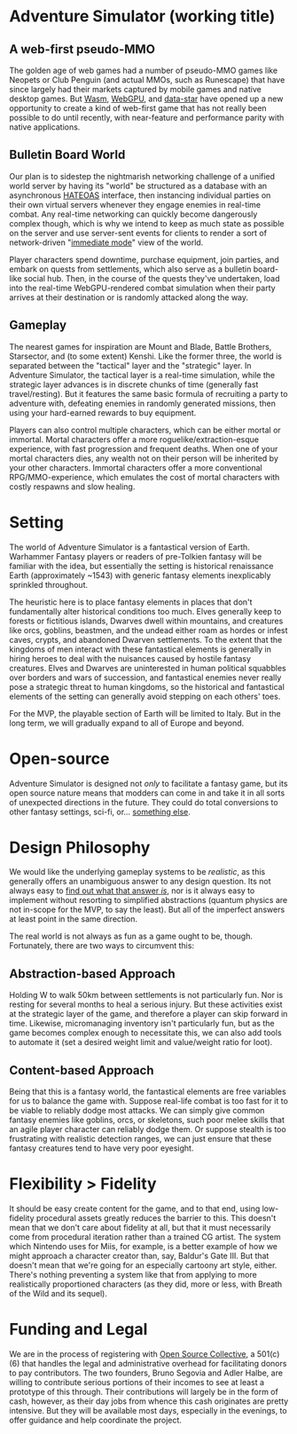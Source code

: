 # Adventure Simulator (working title)
## A web-first pseudo-MMO
The golden age of web games had a number of pseudo-MMO games like Neopets or Club Penguin (and actual MMOs, such as Runescape) that have since largely had their markets captured by mobile games and native desktop games. But [Wasm](https://webassembly.org/), [WebGPU](https://developer.mozilla.org/en-US/docs/Web/API/WebGPU_API), and [data-star](https://data-star.dev/) have opened up a new opportunity to create a kind of web-first game that has not really been possible to do until recently, with near-feature and performance parity with native applications.
## Bulletin Board World
Our plan is to sidestep the nightmarish networking challenge of a unified world server by having its "world" be structured as a database with an asynchronous [HATEOAS](https://en.wikipedia.org/wiki/HATEOAS) interface, then instancing individual parties on their own virtual servers whenever they engage enemies in real-time combat. Any real-time networking can quickly become dangerously complex though, which is why we intend to keep as much state as possible on the server and use server-sent events for clients to render a sort of network-driven "[immediate mode](https://en.wikipedia.org/wiki/Immediate_mode_(computer_graphics))" view of the world.

Player characters spend downtime, purchase equipment, join parties, and embark on quests from settlements, which also serve as a bulletin board-like social hub. Then, in the course of the quests they've undertaken, load into the real-time WebGPU-rendered combat simulation when their party arrives at their destination or is randomly attacked along the way.
## Gameplay
The nearest games for inspiration are Mount and Blade, Battle Brothers, Starsector, and (to some extent) Kenshi. Like the former three, the world is separated between the "tactical" layer and the "strategic" layer. In Adventure Simulator, the tactical layer is a real-time simulation, while the strategic layer advances is in discrete chunks of time (generally fast travel/resting). But it features the same basic formula of recruiting a party to adventure with, defeating enemies in randomly generated missions, then using your hard-earned rewards to buy equipment.

Players can also control multiple characters, which can be either mortal or immortal. Mortal characters offer a more roguelike/extraction-esque experience, with fast progression and frequent deaths. When one of your mortal characters dies, any wealth not on their person will be inherited by your other characters. Immortal characters offer a more conventional RPG/MMO-experience, which emulates the cost of mortal characters with costly respawns and slow healing.
# Setting
The world of Adventure Simulator is a fantastical version of Earth. Warhammer Fantasy players or readers of pre-Tolkien fantasy will be familiar with the idea, but essentially the setting is historical renaissance Earth (approximately ~1543) with generic fantasy elements inexplicably sprinkled throughout.

The heuristic here is to place fantasy elements in places that don't fundamentally alter historical conditions too much. Elves generally keep to forests or fictitious islands, Dwarves dwell within mountains, and creatures like orcs, goblins, beastmen, and the undead either roam as hordes or infest caves, crypts, and abandoned Dwarven settlements. To the extent that the kingdoms of men interact with these fantastical elements is generally in hiring heroes to deal with the nuisances caused by hostile fantasy creatures. Elves and Dwarves are uninterested in human political squabbles over borders and wars of succession, and fantastical enemies never really pose a strategic threat to human kingdoms, so the historical and fantastical elements of the setting can generally avoid stepping on each others' toes.

For the MVP, the playable section of Earth will be limited to Italy. But in the long term, we will gradually expand to all of Europe and beyond.
# Open-source
Adventure Simulator is designed not *only* to facilitate a fantasy game, but its open source nature means that modders can come in and take it in all sorts of unexpected directions in the future. They could do total conversions to other fantasy settings, sci-fi, or... [something else](https://fxtwitter.com/warlockracy/status/1489001741337169926).
# Design Philosophy
We would like the underlying gameplay systems to be *realistic*, as this generally offers an unambiguous answer to any design question. Its not always easy to [find out what that answer *is*](https://en.wikipedia.org/wiki/Scientific_method), nor is it always easy to implement without resorting to simplified abstractions (quantum physics are not in-scope for the MVP, to say the least). But all of the imperfect answers at least point in the same direction.

The real world is not always as fun as a game ought to be, though. Fortunately, there are two ways to circumvent this:
## Abstraction-based Approach
Holding W to walk 50km between settlements is not particularly fun. Nor is resting for several months to heal a serious injury. But these activities exist at the strategic layer of the game, and therefore a player can skip forward in time. Likewise, micromanaging inventory isn't particularly fun, but as the game becomes complex enough to necessitate this, we can also add tools to automate it (set a desired weight limit and value/weight ratio for loot).
## Content-based Approach
Being that this is a fantasy world, the fantastical elements are free variables for us to balance the game with. Suppose real-life combat is too fast for it to be viable to reliably dodge most attacks. We can simply give common fantasy enemies like goblins, orcs, or skeletons, such poor melee skills that an agile player character can reliably dodge them. Or suppose stealth is too frustrating with realistic detection ranges, we can just ensure that these fantasy creatures tend to have very poor eyesight.
# Flexibility > Fidelity
It should be easy create content for the game, and to that end, using low-fidelity procedural assets greatly reduces the barrier to this. This doesn't mean that we don't care about fidelity at all, but that it must necessarily come from procedural iteration rather than a trained CG artist. The system which Nintendo uses for Miis, for example, is a better example of how we might approach a character creator than, say, Baldur's Gate III. But that doesn't mean that we're going for an especially cartoony art style, either. There's nothing preventing a system like that from applying to more realistically proportioned characters (as they did, more or less, with Breath of the Wild and its sequel).
# Funding and Legal
We are in the process of registering with [Open Source Collective](https://oscollective.org/), a 501(c)(6) that handles the legal and administrative overhead for facilitating donors to pay contributors. The two founders, Bruno Segovia and Adler Halbe, are willing to contribute serious portions of their incomes to see at least a prototype of this through. Their contributions will largely be in the form of cash, however, as their day jobs from whence this cash originates are pretty intensive. But they will be available most days, especially in the evenings, to offer guidance and help coordinate the project.
